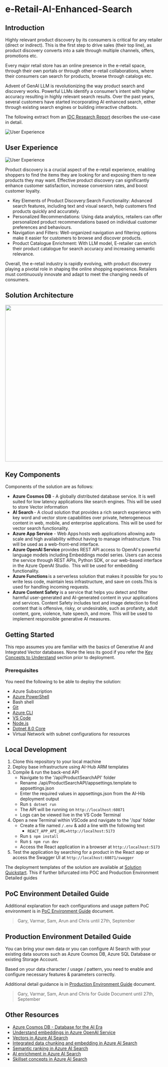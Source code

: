 # e-Retail-AI-Enhanced-Search

## Introduction

Highly relevant product discovery by its consumers is critical for any retailer (direct or indirect). This is the first step to drive sales (their top line), as product discovery converts into a sale through multiple channels, offers, promotions etc.

Every major retail store has an online presence in the e-retail space, through their own portals or through other e-retail collaborations, where their consumers can search for products, browse through catalogs etc.

Advent of GenAI LLM is revolutionizing the way product search and discovery works. Powerful LLMs identify a consumer’s intent with higher accuracy resulting in highly relevant search results. Over the past years, several customers have started incorporating AI enhanced search, either through existing search engines or building interactive chatbots.

The following extract from an [IDC Research Report](https://www.idc.com/getdoc.jsp?containerId=US51940624&pageType=PRINTFRIENDLY) describes the use-case in detail.

![User Experience](./media/00_Introduction.png)

## User Experience

![User Experience](./media/00_User_Experience.png)

Product discovery is a crucial aspect of the e-retail experience, enabling shoppers to find the items they are looking for and exposing them to new products they may want. Effective product discovery can significantly enhance customer satisfaction, increase conversion rates, and boost customer loyalty.

- Key Elements of Product Discovery:Search Functionality: Advanced search features, including text and visual search, help customers find products quickly and accurately.
- Personalized Recommendations: Using data analytics, retailers can offer personalized product recommendations based on individual customer preferences and behaviours.
- Navigation and Filters: Well-organized navigation and filtering options make it easier for customers to browse and discover products.
- Product Catalogue Enrichment: With LLM model, E-retailer can enrich their product catalogue for search accuracy and increasing semantic relevance.

Overall, the e-retail industry is rapidly evolving, with product discovery playing a pivotal role in shaping the online shopping experience. Retailers must continuously innovate and adapt to meet the changing needs of consumers.

## Solution Architecture

<img src='/media/00_Solution_Architecture.png' width='800' height='500'>


## Key Components

Components of the solution are as follows:

- **Azure Cosmos DB** - A globally distributed database service. It is well suited for low latency applications like search engines. This will be used to store Vector information
- **AI Search** - A cloud solution that provides a rich search experience with key word and vector store capabilities over private, heterogeneous content in web, mobile, and enterprise applications. This will be used for vector search functionality.
- **Azure App Service** - Web Apps hosts web applications allowing auto scale and high availability without having to manage infrastructure. This will be used as a web-front-end interface.
- **Azure OpenAI Service** provides REST API access to OpenAI's powerful language models including Embeddings model series. Users can access the service through REST APIs, Python SDK, or our web-based interface in the Azure OpenAI Studio.  This will be used for embedding functionality.
- **Azure Functions** is a serverless solution that makes it possible for you to write less code, maintain less infrastructure, and save on costs.This is used for handling incoming requests.
- **Azure Content Safety** is a service that helps you detect and filter harmful user-generated and AI-generated content in your applications and services. Content Safety includes text and image detection to find content that is offensive, risky, or undesirable, such as profanity, adult content, gore, violence, hate speech, and more. This will be used to implement responsible generative AI measures.

## Getting Started

This repo assumes you are familiar with the basics of Generative AI and Integrated Vector databases. None the less its good if you refer the [Key Concepts to Understand](./docs/01_Concepts.md) section prior to deployment.

### Prerequisites

You need the following to be able to deploy the solution:
  - Azure Subscription
  - [Azure PowerShell](https://docs.microsoft.com/en-us/powershell/azure/install-az-ps)
  - Bash shell
  - [Git](https://git-scm.com/downloads)
  - [Azure CLI](https://docs.microsoft.com/en-us/cli/azure/install-azure-cli)
  - [VS Code](https://code.visualstudio.com/download)
  - [Node.js](https://nodejs.org/en/download/package-manager)
  - [Dotnet 8.0 Core](https://dotnet.microsoft.com/download)
  - Virtual Network with subnet configurations for resources

## Local Development

1. Clone this repository to your local machine
2. Deploy base infrastructure using AI-Hub ARM templates
3. Compile & run the back-end API
   - Navigate to the '/api/ProductSearchAPI' folder
   - Rename ./api/ProductSearchAPI/appsettings.template to appsettings.json
   - Enter the required values in appsettings.json from the AI-Hib deployment output
   - Run `$ dotnet run`
   - The API will be running on `http://localhost:60871`
   - Logs can be viewed live in the VS Code Terminal
4. Open a new Terminal within VSCode and navigate to the '/spa' folder
   - Create a file named `/.env` & add a line with the following text
     - `REACT_APP_API_URL=http://localhost:5173`
   - Run `$ npm install`
   - Run `$ npm run dev`
   - Access the React application in a browser at `http://localhost:5173`
5. Test the application by searching for a product in the React app or access the Swagger UI at `http://localhost:60871/swagger`

The deployment templates of the solution are available at [Solution Quickstart](./docs/02_Solution_Quickstart.md). This if further bifurcated into POC and Production Environment Detailed guides

## PoC Environment Detailed Guide

Additional explanation for each configurations and usage pattern PoC environment is in [PoC Environment Guide](./docs/03_PoC_Environment_Guide.md) document.
> Gary, Varmar, Sam, Arun and Chris until 27th, September

## Production Environment Detailed Guide

You can bring your own data or you can configure AI Search with your existing data sources such as Azure Cosmos DB, Azure SQL Database or existing Storage Account.

Based on your data character / usage / pattern, you need to enable and configure necessary features & parameters correctly.

Additional detail guidance is in [Production Environment Guide](./docs/04_PRD_Environment_Guide.md) document.
> Gary, Varmar, Sam, Arun and Chris for Guide Document until 27th, September

## Other Resources

- [Azure Cosmos DB - Database for the AI Era](https://learn.microsoft.com/en-us/azure/cosmos-db/introduction)
- [Understand embeddings in Azure OpenAI Service](https://learn.microsoft.com/en-us/azure/openai-service/understand-embeddings)
- [Vectors in Azure AI Search](https://learn.microsoft.com/en-us/azure/search/vector-search-concept-intro)
- [Integrated data chunking and embedding in Azure AI Search](https://learn.microsoft.com/en-us/azure/search/vector-search-integrated-vectorization)
- [Semantic ranking in Azure AI Search](https://learn.microsoft.com/en-us/azure/search/semantic-ranking-intro)
- [AI enrichment in Azure AI Search](https://learn.microsoft.com/en-us/azure/search/cognitive-search-concept-intro)
- [Skillset concepts in Azure AI Search](https://learn.microsoft.com/en-us/azure/search/cognitive-search-concept-skillset)
